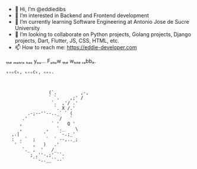 - 👋 Hi, I’m @eddiedibs
- 👀 I’m interested in Backend and Frontend development
- 🌱 I’m currently learning Software Engineering at Antonio Jose de Sucre University
- 💞️ I’m looking to collaborate on Python projects, Golang projects, Django projects, Dart, Flutter, JS, CSS, HTML, etc.
- 📫 How to reach me: https://eddie-developer.com










ₜₕₑ ₘₐₜᵣᵢₓ ₕₐₛ yₒᵤ...
  Fₒₗₗₒw ₜₕₑ wₕᵢₜₑ ᵣₐbbᵢₜ.

    ₖₙₒcₖ, ₖₙₒcₖ, ₙₑₒ.



                    (`.         ,-,
                    ` `.    ,;' /
                     `.  ,'/ .'
                      `. X /.'
            .-;--''--.._` ` (
          .'            /   `
         ,           ` '   Q '
         ,         ,   `._    \
      ,.|         '     `-.;_'
      :  . `  ;    `  ` --,.._;
       ' `    ,   )   .'
          `._ ,  '   /_
             ; ,''-,;' ``-
              ``-..__``--`

